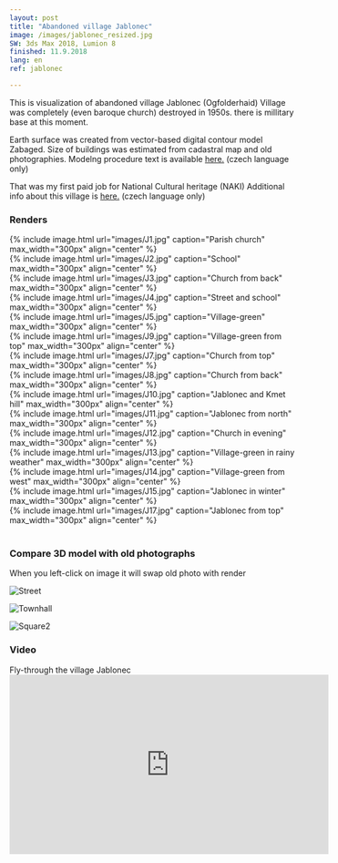 ```yaml
---
layout: post
title: "Abandoned village Jablonec"
image: /images/jablonec_resized.jpg
SW: 3ds Max 2018, Lumion 8
finished: 11.9.2018
lang: en
ref: jablonec

---
```



This is visualization of abandoned village Jablonec (Ogfolderhaid)
Village was completely (even baroque church) destroyed in 1950s. there is millitary base at this moment. 

Earth surface was created from vector-based digital contour model Zabaged. Size of buildings was estimated from cadastral map and old photographies. 
Modelng procedure text is available [here.](https://drive.google.com/file/d/1w02unMZdq4FX71KxRKYxF9ETLqT3ZAy3/view?usp=sharing) (czech language only)

That was my first paid job for National Cultural heritage (NAKI)
Additional info about this village is [here.](http://www.zaniklekrajiny.cz/atlas/modelova-uzemi/boletice) (czech language only)

<h3> Renders </h3>
{% include image.html url="images/J1.jpg" caption="Parish church" max_width="300px" align="center" %}
<br>
{% include image.html url="images/J2.jpg" caption="School" max_width="300px" align="center" %}
<br>
{% include image.html url="images/J3.jpg" caption="Church from back" max_width="300px" align="center" %}
<br>
{% include image.html url="images/J4.jpg" caption="Street and school" max_width="300px" align="center" %}
<br>
{% include image.html url="images/J5.jpg" caption="Village-green" max_width="300px" align="center" %}
<br>
{% include image.html url="images/J9.jpg" caption="Village-green from top" max_width="300px" align="center" %}
<br>
{% include image.html url="images/J7.jpg" caption="Church from top" max_width="300px" align="center" %}
<br>
{% include image.html url="images/J8.jpg" caption="Church from back" max_width="300px" align="center" %}
<br>
{% include image.html url="images/J10.jpg" caption="Jablonec and Kmet hill" max_width="300px" align="center" %}
<br>
{% include image.html url="images/J11.jpg" caption="Jablonec from north" max_width="300px" align="center" %}
<br>
{% include image.html url="images/J12.jpg" caption="Church in evening" max_width="300px" align="center" %}
<br>
{% include image.html url="images/J13.jpg" caption="Village-green in rainy weather" max_width="300px" align="center" %}
<br>
{% include image.html url="images/J14.jpg" caption="Village-green from west" max_width="300px" align="center" %}
<br>
{% include image.html url="images/J15.jpg" caption="Jablonec in winter" max_width="300px" align="center" %}
<br>
{% include image.html url="images/J17.jpg" caption="Jablonec from top" max_width="300px" align="center" %}
<br><br>
<h3> Compare 3D model with old photographs </h3>
When you left-click on image it will swap old photo with render
<p>
    <img alt="Street"  src="images/J2.jpg" id = "imgClickAndChange" />
<script>     
var images = ["images/J2.jpg", "images/J2O.jpg"]

var imgState = 0;

var imgTag = document.getElementById("imgClickAndChange");

imgTag.addEventListener("click", function (event) {
  imgState = (++imgState % images.length);
  event.target.src = images[imgState];
});
</script> 
<p>
    <img alt="Townhall" src="images/J9.jpg"  id="imgClickAndChange2"   />
<script>     
var images2 = ["images/J9.jpg", "images/J9O.jpg"]

var imgState = 0;

var imgTag = document.getElementById("imgClickAndChange2");

imgTag.addEventListener("click", function (event) {
  imgState = (++imgState % images.length);
  event.target.src = images2[imgState];
});
</script> 
<p>
    <img alt="Square2" src="images/J8.jpg"  id="imgClickAndChange3"   />
<script>     
var images3 = ["images/J8.jpg", "images/J8O.jpg"]

var imgState = 0;

var imgTag = document.getElementById("imgClickAndChange3");

imgTag.addEventListener("click", function (event) {
  imgState = (++imgState % images.length);
  event.target.src = images3[imgState];
});
</script> 

<h3> Video </h3>
Fly-through the village Jablonec
<iframe width="560" height="315" src="https://www.youtube.com/embed/yBfG8Soaxw4" frameborder="0" allow="accelerometer; autoplay; encrypted-media; gyroscope; picture-in-picture" allowfullscreen></iframe>